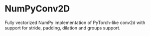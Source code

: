 # NumPyConv2D
Fully vectorized NumPy implementation of PyTorch-like conv2d with support for stride, padding, dilation and groups support.
